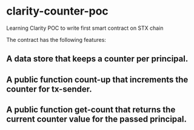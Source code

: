 # clarity-counter-poc
Learning Clarity POC to write first smart contract on STX chain

The contract has the following features:

## A data store that keeps a counter per principal.
## A public function count-up that increments the counter for tx-sender.
## A public function get-count that returns the current counter value for the passed principal.
